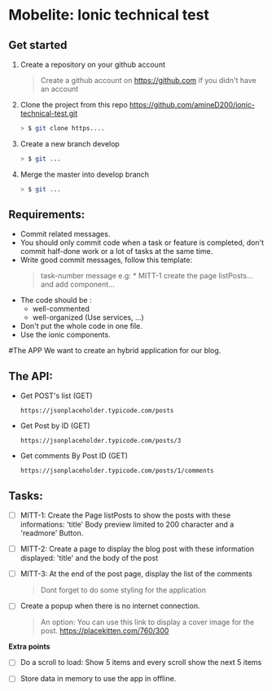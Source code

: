 


# **Mobelite: Ionic technical test**

## Get started

 

 1. Create a repository on your github account

	> Create a github account on https://github.com if you didn't have an account

 2. Clone the project from this repo https://github.com/amineD200/ionic-technical-test.git
	``` bash
	> $ git clone https.... 
	```
 3. Create a new branch develop 
	``` bash
	> $ git ...
	```
4. Merge the master into develop branch 
	``` bash
	> $ git ...
	```

## Requirements:
-  Commit related messages.
- You should only commit code when a task or feature is completed, don't commit half-done work or a lot of tasks at the same time.
 - Write good commit messages, follow this template:
    > task-number message 
     e.g: * MITT-1 create the page listPosts... and add component... 
 - The code should be :
	  - well-commented
      - well-organized (Use services, ...)      
 - Don't put the whole code in one file.
 - Use the ionic components. 

#The APP
We want to create an hybrid application for our blog. 

## The API:

- Get POST's list (GET)

	```
	https://jsonplaceholder.typicode.com/posts
	```
- Get Post by ID  (GET)
	```
	https://jsonplaceholder.typicode.com/posts/3
	```
- Get comments By Post ID (GET)
	```
	https://jsonplaceholder.typicode.com/posts/1/comments
	```

## Tasks:



 - [ ] MITT-1: Create the Page listPosts to show the posts with these informations: 'title'
Body preview limited to 200 character and a 'readmore' Button.

 - [ ] MITT-2: Create a page to display the blog post with these information displayed: 'title' and the body of the post 

 - [ ]  MITT-3: At the end of the post page, display the list of the comments
	>  Dont forget to do some styling for the application

 - [ ]  Create a popup when there is no internet connection.

	> An option: You can use this link to display a cover image for the
	> post. https://placekitten.com/760/300

 **Extra points**
- [ ] Do a scroll to load: Show 5 items and every scroll show the next 5 items
 - [ ] Store data in memory to use the app in offline.

